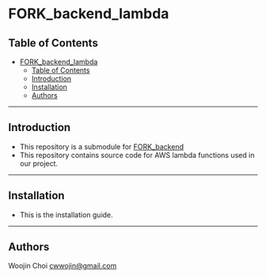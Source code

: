 # FORK_backend_lambda

## Table of Contents

- [FORK\_backend\_lambda](#fork_backend_lambda)
  - [Table of Contents](#table-of-contents)
  - [Introduction](#introduction)
  - [Installation](#installation)
  - [Authors](#authors)

---

## Introduction

- This repository is a submodule for [FORK_backend](https://github.com/cwwojin/FORK_backend)
- This repository contains source code for AWS lambda functions used in our project.

---

## Installation

- This is the installation guide.

---

## Authors

Woojin Choi <cwwojin@gmail.com> <br/>